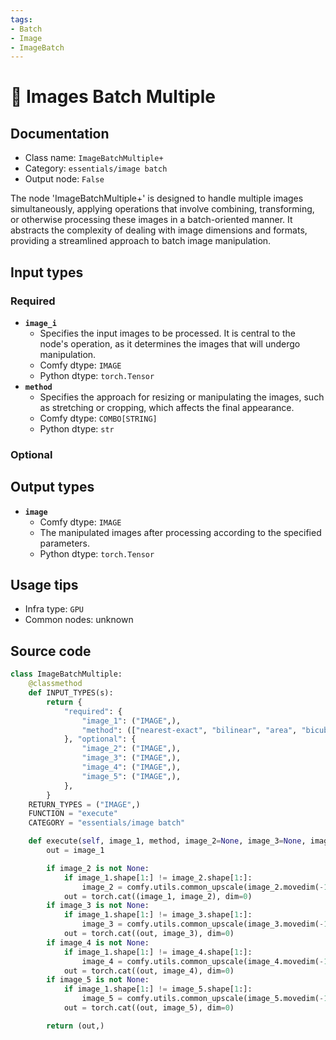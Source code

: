 ```yaml
---
tags:
- Batch
- Image
- ImageBatch
---
```


# 🔧 Images Batch Multiple
## Documentation
- Class name: `ImageBatchMultiple+`
- Category: `essentials/image batch`
- Output node: `False`

The node 'ImageBatchMultiple+' is designed to handle multiple images simultaneously, applying operations that involve combining, transforming, or otherwise processing these images in a batch-oriented manner. It abstracts the complexity of dealing with image dimensions and formats, providing a streamlined approach to batch image manipulation.
## Input types
### Required
- **`image_i`**
    - Specifies the input images to be processed. It is central to the node's operation, as it determines the images that will undergo manipulation.
    - Comfy dtype: `IMAGE`
    - Python dtype: `torch.Tensor`
- **`method`**
    - Specifies the approach for resizing or manipulating the images, such as stretching or cropping, which affects the final appearance.
    - Comfy dtype: `COMBO[STRING]`
    - Python dtype: `str`
### Optional
## Output types
- **`image`**
    - Comfy dtype: `IMAGE`
    - The manipulated images after processing according to the specified parameters.
    - Python dtype: `torch.Tensor`
## Usage tips
- Infra type: `GPU`
- Common nodes: unknown


## Source code
```python
class ImageBatchMultiple:
    @classmethod
    def INPUT_TYPES(s):
        return {
            "required": {
                "image_1": ("IMAGE",),
                "method": (["nearest-exact", "bilinear", "area", "bicubic", "lanczos"], { "default": "lanczos" }),
            }, "optional": {
                "image_2": ("IMAGE",),
                "image_3": ("IMAGE",),
                "image_4": ("IMAGE",),
                "image_5": ("IMAGE",),
            },
        }
    RETURN_TYPES = ("IMAGE",)
    FUNCTION = "execute"
    CATEGORY = "essentials/image batch"

    def execute(self, image_1, method, image_2=None, image_3=None, image_4=None, image_5=None):
        out = image_1

        if image_2 is not None:
            if image_1.shape[1:] != image_2.shape[1:]:
                image_2 = comfy.utils.common_upscale(image_2.movedim(-1,1), image_1.shape[2], image_1.shape[1], method, "center").movedim(1,-1)
            out = torch.cat((image_1, image_2), dim=0)
        if image_3 is not None:
            if image_1.shape[1:] != image_3.shape[1:]:
                image_3 = comfy.utils.common_upscale(image_3.movedim(-1,1), image_1.shape[2], image_1.shape[1], method, "center").movedim(1,-1)
            out = torch.cat((out, image_3), dim=0)
        if image_4 is not None:
            if image_1.shape[1:] != image_4.shape[1:]:
                image_4 = comfy.utils.common_upscale(image_4.movedim(-1,1), image_1.shape[2], image_1.shape[1], method, "center").movedim(1,-1)
            out = torch.cat((out, image_4), dim=0)
        if image_5 is not None:
            if image_1.shape[1:] != image_5.shape[1:]:
                image_5 = comfy.utils.common_upscale(image_5.movedim(-1,1), image_1.shape[2], image_1.shape[1], method, "center").movedim(1,-1)
            out = torch.cat((out, image_5), dim=0)

        return (out,)

```
